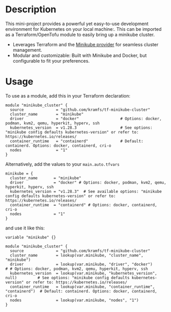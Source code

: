 # Description
This mini-project provides a powerful yet easy-to-use development environment for Kubernetes on your local machine:. This can be imported as a Terraform/OpenTofu module to easily bring up a minikube cluster.

* Leverages Terraform and the [Minikube provider](https://registry.terraform.io/providers/scott-the-programmer/minikube/latest/docs) for seamless cluster management.
* Modular and customizable: Built with Minikube and Docker, but configurable to fit your preferences.

# Usage
To use as a module, add this in your Terraform declaration:

```
module "minikube_cluster" {
  source              = "github.com/kramfs/tf-minikube-cluster"
  cluster_name        = "minikube"
  driver              = "docker"                  # Options: docker, podman, kvm2, qemu, hyperkit, hyperv, ssh
  kubernetes_version  = v1.28.3                   # See options: "minikube config defaults kubernetes-version" or refer to: https://kubernetes.io/releases/
  container_runtime   = "containerd"              # Default: containerd. Options: docker, containerd, cri-o
  nodes               = "1"
}
```

Alternatively, add the values to your `main.auto.tfvars`

```
minikube = {
  cluster_name       = "minikube"
  driver             = "docker" # Options: docker, podman, kvm2, qemu, hyperkit, hyperv, ssh
  kubernetes_version = "v1.28.3"  # See available options: "minikube config defaults kubernetes-version" or refer to: https://kubernetes.io/releases/
  container_runtime  = "containerd" # Options: docker, containerd, cri-o
  nodes              = "1"
}
```

and use it like this:
```
variable "minikube" {}

module "minikube_cluster" {
  source              = "github.com/kramfs/tf-minikube-cluster"
  cluster_name        = lookup(var.minikube, "cluster_name", "minikube")
  driver              = lookup(var.minikube, "driver", "docker")                 # # Options: docker, podman, kvm2, qemu, hyperkit, hyperv, ssh
  kubernetes_version  = lookup(var.minikube, "kubernetes_version", null)         # See options: "minikube config defaults kubernetes-version" or refer to: https://kubernetes.io/releases/
  container_runtime   = lookup(var.minikube, "container_runtime", "containerd")  # Default: containerd. Options: docker, containerd, cri-o
  nodes               = lookup(var.minikube, "nodes", "1")
}
```